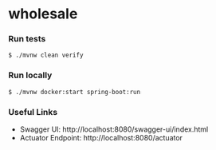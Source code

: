 # wholesale

### Run tests
`$ ./mvnw clean verify`

### Run locally
`$ ./mvnw docker:start spring-boot:run`


### Useful Links
* Swagger UI: http://localhost:8080/swagger-ui/index.html
* Actuator Endpoint: http://localhost:8080/actuator
